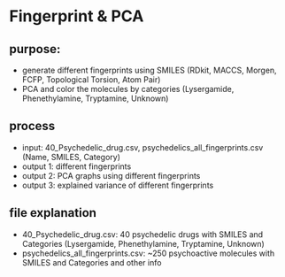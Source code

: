 # Fingerprint & PCA
## purpose: 
- generate different fingerprints using SMILES (RDkit, MACCS, Morgen, FCFP, Topological Torsion, Atom Pair)
- PCA and color the molecules by categories (Lysergamide, Phenethylamine, Tryptamine, Unknown)

## process
- input: 40_Psychedelic_drug.csv, psychedelics_all_fingerprints.csv (Name, SMILES, Category)
- output 1: different fingerprints
- output 2: PCA graphs using different fingerprints
- output 3: explained variance of different fingerprints 

## file explanation
- 40_Psychedelic_drug.csv: 40 psychedelic drugs with SMILES and Categories (Lysergamide, Phenethylamine, Tryptamine, Unknown)
- psychedelics_all_fingerprints.csv: ~250 psychoactive molecules with SMILES and Categories and other info